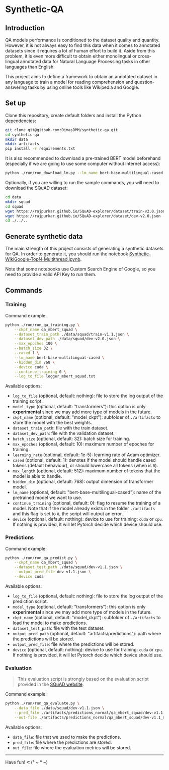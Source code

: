 # Synthetic-QA

## Introduction

QA models performance is conditioned to the dataset quality and quantity.
However, it is not always easy to find this data when it comes to
annotated datasets since it requires a lot of human effort to build it. Aside
from this problem, it is even more difficult to obtain either monolingual
or cross-lingual annotated data for Natural Language Processing tasks in
other languages than English.

This project aims to define a framework to obtain an annotated dataset in any
language to train a model for reading comprehension and question-answering
tasks by using online tools like Wikipedia and Google.

## Set up

Clone this repository, create default folders and install the Python
dependencies:
```sh
git clone git@github.com:DimasDMM/synthetic-qa.git
cd synthetic-qa
mkdir data
mkdir artifacts
pip install -r requirements.txt
```

It is also recommended to download a pre-trained BERT model beforehand
(especially if we are going to use some computer without internet access):
```sh
python ./run/run_download_lm.py --lm_name bert-base-multilingual-cased
```

Optionally, if you are willing to run the sample commands, you will need to
download the SQuAD dataset:
```sh
cd data
mkdir squad
cd squad
wget https://rajpurkar.github.io/SQuAD-explorer/dataset/train-v2.0.json --no-check-certificate
wget https://rajpurkar.github.io/SQuAD-explorer/dataset/dev-v2.0.json --no-check-certificate
cd ./../..
```

## Generate synthetic data

The main strength of this project consists of generating a synthetic datasets
for QA. In order to generate it, you should run the notebook
[Synthetic-WikiGoogle-TopN-Multithread.ipynb](./notebooks/Synthetic-WikiGoogle-TopN-Multithread.ipynb).

Note that some notebooks use Custom Search Engine of Google, so you need to
provide a valid API Key to run them.

## Commands

### Training

Command example:
```sh
python ./run/run_qa_training.py \
    --ckpt_name qa_mbert_squad \
    --dataset_train_path ./data/squad/train-v1.1.json \
    --dataset_dev_path ./data/squad/dev-v2.0.json \
    --max_epoches 100 \
    --batch_size 32 \
    --cased 1 \
    --lm_name bert-base-multilingual-cased \
    --hidden_dim 768 \
    --device cuda \
    --continue_training 0 \
    --log_to_file logger_mbert_squad.txt
```

Available options:
- `log_to_file` (optional, default: nothing): file to store the log output of
  the training script.
- `model_type` (optional, default: "transformers"): this option is only
  **experimental** since we may add more type of models in the future.
- `ckpt_name` (optional, default: "model_ckpt"): subfolder of `./artifacts` to
  store the model with the best weights.
- `dataset_train_path`: file with the train dataset.
- `dataset_dev_path`: file with the validation dataset.
- `batch_size` (optional, default: 32): batch size for training.
- `max_epoches` (optional, default: 10): maximum number of epoches for training.
- `learning_rate` (optional, default: 1e-5): learning rate of Adam optimizer.
- `cased` (optional, default: 1): denotes if the model should handle cased
  tokens (default behaviour), or should lowercase all tokens (when is `0`).
- `max_length` (optional, default: 512): maximum number of tokens that the model
  is able to handle.
- `hidden_dim` (optional, default: 768): output dimension of transformer model.
- `lm_name` (optional, default: "bert-base-multilingual-cased"): name of the
  pretrained model we want to use.
- `continue_training` (optional, default: 0): flag to resume the training of a
  model. Note that if the model already exists in the folder `./artifacts` and
  this flag is set to `0`, the script will output an error.
- `device` (optional, default: nothing): device to use for training: `cuda` or
  `cpu`. If nothing is provided, it will let Pytorch decide which device should
  use.

### Predictions

Command example:
```sh
python ./run/run_qa_predict.py \
    --ckpt_name qa_mbert_squad \
    --dataset_test_path ./data/squad/dev-v1.1.json \
    --output_pred_file dev-v1.1.json \
    --device cuda
```

Available options:
- `log_to_file` (optional, default: nothing): file to store the log output of
  the prediction script.
- `model_type` (optional, default: "transformers"): this option is only
  **experimental** since we may add more type of models in the future.
- `ckpt_name` (optional, default: "model_ckpt"): subfolder of `./artifacts` to
  load the model to make predictions.
- `dataset_test_path`: file with the test dataset.
- `output_pred_path` (optional, default: "artifacts/predictions"): path where
  the predictions will be stored.
- `output_pred_file`: file where the predictions will be stored.
- `device` (optional, default: nothing): device to use for training: `cuda` or
  `cpu`. If nothing is provided, it will let Pytorch decide which device should
  use.

### Evaluation

> This evaluation script is strongly based on the evaluation script provided in
> the [SQuAD website](https://worksheets.codalab.org/rest/bundles/0x6b567e1cf2e041ec80d7098f031c5c9e/contents/blob/).

Command example:
```sh
python ./run/run_qa_evaluate.py \
    --data_file ./data/squad/dev-v1.1.json \
    --pred_file ./artifacts/predictions_normal/qa_mbert_squad/dev-v1.1.json \
    --out-file ./artifacts/predictions_normal/qa_mbert_squad/dev-v1.1_metrics.json
```

Available options:
- `data_file`: file that we used to make the predictions.
- `pred_file`: file where the predictions are stored.
- `out_file`: file where the evaluation metrics will be stored.

---

Have fun! ᕙ (° ~ ° ~)
